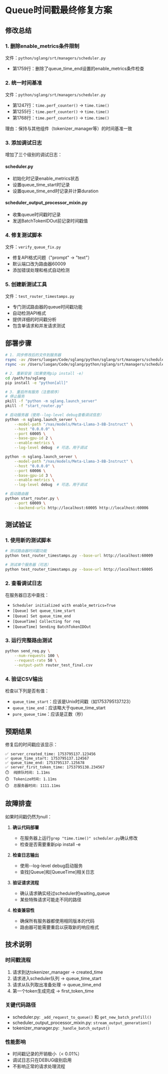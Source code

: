 # Queue时间戳最终修复方案

## 修改总结

### 1. 删除enable_metrics条件限制
文件：`python/sglang/srt/managers/scheduler.py`
- 第1759行：删除了queue_time_end设置的enable_metrics条件检查

### 2. 统一时间基准
文件：`python/sglang/srt/managers/scheduler.py`
- 第1247行：`time.perf_counter()` → `time.time()`
- 第1255行：`time.perf_counter()` → `time.time()`
- 第1768行：`time.perf_counter()` → `time.time()`

理由：保持与其他组件（tokenizer_manager等）的时间基准一致

### 3. 添加调试日志
增加了三个级别的调试日志：

#### scheduler.py
- 初始化时记录enable_metrics状态
- 设置queue_time_start时记录
- 设置queue_time_end时记录并计算duration

#### scheduler_output_processor_mixin.py
- 收集queue时间戳时记录
- 发送BatchTokenIDOut前记录时间戳值

### 4. 修复测试脚本
文件：`verify_queue_fix.py`
- 修复API格式问题（"prompt" → "text"）
- 默认端口改为路由器60009
- 添加错误处理和格式自动检测

### 5. 创建新测试工具
文件：`test_router_timestamps.py`
- 专门测试路由器的queue时间戳功能
- 自动检测API格式
- 提供详细的时间戳分析
- 包含单请求和并发请求测试

## 部署步骤

```bash
# 1. 同步修改后的文件到服务器
rsync -av /Users/luogan/Code/sglang/python/sglang/srt/managers/scheduler.py user@server:/path/to/sglang/python/sglang/srt/managers/
rsync -av /Users/luogan/Code/sglang/python/sglang/srt/managers/scheduler_output_processor_mixin.py user@server:/path/to/sglang/python/sglang/srt/managers/

# 2. 重新安装（如果使用pip install -e）
cd /path/to/sglang
pip install -e "python[all]"

# 3. 重启所有服务（注意顺序）
# 停止服务
pkill -f "python -m sglang.launch_server"
pkill -f "start_router.py"

# 启动服务器（使用--log-level debug查看调试信息）
python -m sglang.launch_server \
    --model-path "/nas/models/Meta-Llama-3-8B-Instruct" \
    --host "0.0.0.0" \
    --port 60005 \
    --base-gpu-id 2 \
    --enable-metrics \
    --log-level debug  # 可选，用于调试

python -m sglang.launch_server \
    --model-path "/nas/models/Meta-Llama-3-8B-Instruct" \
    --host "0.0.0.0" \
    --port 60006 \
    --base-gpu-id 3 \
    --enable-metrics \
    --log-level debug  # 可选，用于调试

# 启动路由器
python start_router.py \
    --port 60009 \
    --backend-urls http://localhost:60005 http://localhost:60006
```

## 测试验证

### 1. 使用新的测试脚本
```bash
# 测试路由器时间戳功能
python test_router_timestamps.py --base-url http://localhost:60009

# 测试单个服务器（可选）
python test_router_timestamps.py --base-url http://localhost:60005
```

### 2. 查看调试日志
在服务器日志中查找：
- `Scheduler initialized with enable_metrics=True`
- `[Queue] Set queue_time_start`
- `[Queue] Set queue_time_end`
- `[QueueTime] Collecting for req`
- `[QueueTime] Sending BatchTokenIDOut`

### 3. 运行完整路由测试
```bash
python send_req.py \
    --num-requests 100 \
    --request-rate 50 \
    --output-path router_test_final.csv
```

### 4. 验证CSV输出
检查以下列是否有值：
- `queue_time_start`：应该是Unix时间戳（如1753795137.123）
- `queue_time_end`：应该略大于queue_time_start
- `pure_queue_time`：应该是正数（秒）

## 预期结果

修复后的时间戳应该显示：
```
✅ server_created_time: 1753795137.123456
✅ queue_time_start: 1753795137.124567
✅ queue_time_end: 1753795137.125678
✅ server_first_token_time: 1753795138.234567
⏱️  纯排队时间: 1.11ms
⏱️  Tokenize时间: 1.11ms
⏱️  总服务器时间: 1111.11ms
```

## 故障排查

如果时间戳仍然为null：

1. **确认代码部署**
   - 在服务器上运行`grep "time.time()" scheduler.py`确认修改
   - 检查是否需要重新pip install -e

2. **检查日志输出**
   - 使用--log-level debug启动服务
   - 查找[Queue]和[QueueTime]相关日志

3. **验证请求流程**
   - 确认请求确实经过scheduler的waiting_queue
   - 某些特殊请求可能走不同的路径

4. **检查兼容性**
   - 确保所有服务器都使用相同版本的代码
   - 路由器可能需要重启以获取新的响应格式

## 技术说明

### 时间戳流程
1. 请求到达tokenizer_manager → created_time
2. 请求进入scheduler队列 → queue_time_start
3. 请求从队列取出准备处理 → queue_time_end
4. 第一个token生成完成 → first_token_time

### 关键代码路径
- scheduler.py: `_add_request_to_queue()` 和 `get_new_batch_prefill()`
- scheduler_output_processor_mixin.py: `stream_output_generation()`
- tokenizer_manager.py: `_handle_batch_output()`

### 性能影响
- 时间戳记录的开销极小（< 0.01%）
- 调试日志只在DEBUG级别启用
- 不影响正常的请求处理流程